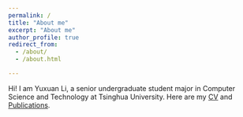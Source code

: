 ```yaml
---
permalink: /
title: "About me"
excerpt: "About me"
author_profile: true
redirect_from: 
  - /about/
  - /about.html

---
```


Hi! I am Yuxuan Li, a senior undergraduate student major in Computer Science and Technology at Tsinghua University. Here are my [CV](https://yassellee.github.io/CV_YuxuanLi.pdf) and [Publications](https://yassellee.github.io/publications/).

